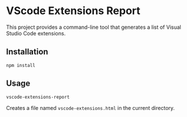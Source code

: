 # VScode Extensions Report

This project provides a command-line tool that generates a list of Visual Studio Code extensions.

## Installation

`npm install`

## Usage

`vscode-extensions-report`

Creates a file named `vscode-extensions.html` in the current directory.
